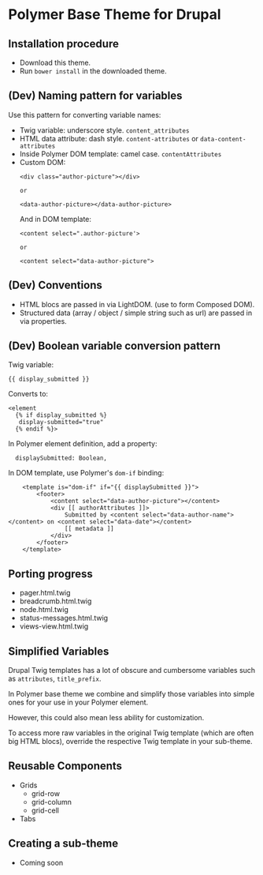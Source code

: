 # Polymer Base Theme for Drupal

## Installation procedure
  - Download this theme.
  - Run `bower install` in the downloaded theme.

## (Dev) Naming pattern for variables
 Use this pattern for converting variable names:
 - Twig variable: underscore style. `content_attributes`
 - HTML data attribute: dash style. `content-attributes` or `data-content-attributes`
 - Inside Polymer DOM template: camel case. `contentAttributes`
 - Custom DOM:
   ```
   <div class="author-picture"></div>

   or

   <data-author-picture></data-author-picture>
   ```
   And in DOM template:
   ```
   <content select=".author-picture'>

   or

   <content select="data-author-picture">
   ```

## (Dev) Conventions

- HTML blocs are passed in via LightDOM. (use <content> to form Composed DOM).
- Structured data (array / object / simple string such as url) are passed in via properties.

## (Dev) Boolean variable conversion pattern
Twig variable:
```
{{ display_submitted }}
```
Converts to:
```
<element
  {% if display_submitted %}
   display-submitted="true"
  {% endif %}>
```
In Polymer element definition, add a property:
```
  displaySubmitted: Boolean,
```
In DOM template, use Polymer's `dom-if` binding:
```
    <template is="dom-if" if="{{ displaySubmitted }}">
        <footer>
            <content select="data-author-picture"></content>
            <div [[ authorAttributes ]]>
                Submitted by <content select="data-author-name"></content> on <content select="data-date"></content>
                [[ metadata ]]
            </div>
        </footer>
    </template>
```

## Porting progress
 - pager.html.twig
 - breadcrumb.html.twig
 - node.html.twig
 - status-messages.html.twig
 - views-view.html.twig


## Simplified Variables
Drupal Twig templates has a lot of obscure and cumbersome variables such as `attributes`, `title_prefix`.

In Polymer base theme we combine and simplify those variables into simple ones for your use in your Polymer element.

However, this could also mean less ability for customization.

To access more raw variables in the original Twig template (which are often big HTML blocs), override the respective Twig template in your sub-theme.


## Reusable Components
 - Grids
   - grid-row
   - grid-column
   - grid-cell
 - Tabs
## Creating a sub-theme
 - Coming soon
